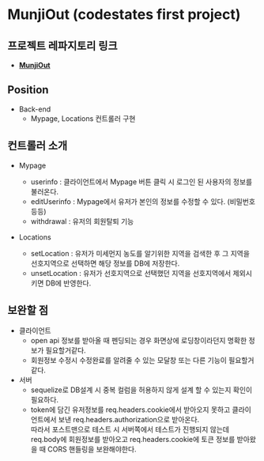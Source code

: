 # MunjiOut (codestates first project)

## 프로젝트 레파지토리 링크

- **[MunjiOut](https://github.com/TAETAEHO/MunjiOut)**

## Position

- Back-end
  - Mypage, Locations 컨트롤러 구현

## 컨트롤러 소개

- Mypage

  - userinfo : 클라이언트에서 Mypage 버튼 클릭 시 로그인 된 사용자의 정보를 불러온다.
  - editUserinfo : Mypage에서 유저가 본인의 정보를 수정할 수 있다. (비밀번호 등등)
  - withdrawal : 유저의 회원탈퇴 기능

- Locations
  - setLocation : 유저가 미세먼지 농도를 알기위한 지역을 검색한 후 그 지역을 선호지역으로 선택하면 해당 정보를 DB에 저장한다.
  - unsetLocation : 유저가 선호지역으로 선택했던 지역을 선호지역에서 제외시키면 DB에 반영한다.

## 보완할 점

- 클라이언트
  - open api 정보를 받아올 때 펜딩되는 경우 화면상에 로딩창이라던지 명확한 정보가 필요할거같다.
  - 회원정보 수정시 수정완료를 알려줄 수 있는 모달창 또는 다른 기능이 필요할거같다.
- 서버
  - sequelize로 DB설계 시 중복 컬럼을 허용하지 않게 설계 할 수 있는지 확인이 필요하다.
  - token에 담긴 유저정보를 req.headers.cookie에서 받아오지 못하고 클라이언트에서 보낸 req.headers.authorization으로 받아온다.  
    따라서 포스트맨으로 테스트 시 서버쪽에서 테스트가 진행되지 않는데 req.body에 회원정보를 받아오고 req.headers.cookie에 토큰 정보를 받아왔을 때 CORS 핸들링을 보완해야한다.
